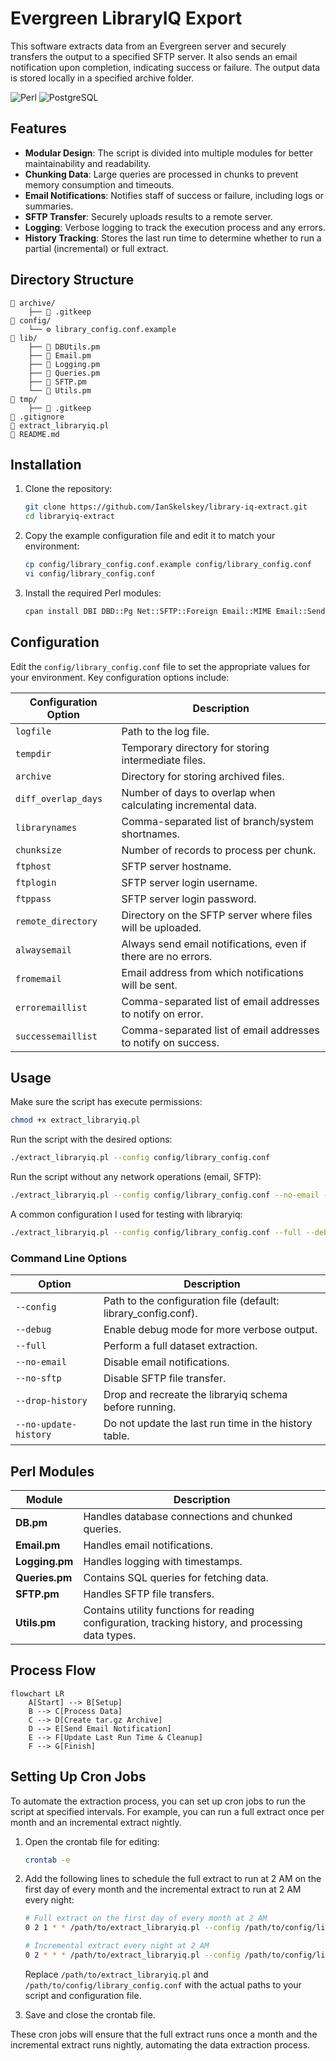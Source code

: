 # Evergreen LibraryIQ Export

This software extracts data from an Evergreen server and securely transfers the output to a specified SFTP server. It also sends an email notification upon completion, indicating success or failure. The output data is stored locally in a specified archive folder.

![Perl](https://img.shields.io/badge/Perl-39457E?style=for-the-badge&logo=perl&logoColor=white)
![PostgreSQL](https://img.shields.io/badge/PostgreSQL-336791?style=for-the-badge&logo=postgresql&logoColor=white)

## Features

- **Modular Design**: The script is divided into multiple modules for better maintainability and readability.
- **Chunking Data**: Large queries are processed in chunks to prevent memory consumption and timeouts.
- **Email Notifications**: Notifies staff of success or failure, including logs or summaries.
- **SFTP Transfer**: Securely uploads results to a remote server.
- **Logging**: Verbose logging to track the execution process and any errors.
- **History Tracking**: Stores the last run time to determine whether to run a partial (incremental) or full extract.

## Directory Structure

```
📁 archive/
    ├── 📄 .gitkeep
📁 config/
    └── ⚙️ library_config.conf.example
📁 lib/
    ├── 🐪 DBUtils.pm
    ├── 🐪 Email.pm
    ├── 🐪 Logging.pm   
    ├── 🐪 Queries.pm
    ├── 🐪 SFTP.pm
    └── 🐪 Utils.pm
📁 tmp/
    ├── 📄 .gitkeep
📄 .gitignore
🐪 extract_libraryiq.pl
📄 README.md
```

## Installation

1. Clone the repository:
    ```bash
    git clone https://github.com/IanSkelskey/library-iq-extract.git
    cd libraryiq-extract
    ```

2. Copy the example configuration file and edit it to match your environment:
    ```bash
    cp config/library_config.conf.example config/library_config.conf
    vi config/library_config.conf
    ```

3. Install the required Perl modules:
    ```bash
    cpan install DBI DBD::Pg Net::SFTP::Foreign Email::MIME Email::Sender::Simple
    ```

## Configuration

Edit the `config/library_config.conf` file to set the appropriate values for your environment. Key configuration options include:

| Configuration Option | Description                                                   |
| -------------------- | ------------------------------------------------------------- |
| `logfile`            | Path to the log file.                                         |
| `tempdir`            | Temporary directory for storing intermediate files.           |
| `archive`            | Directory for storing archived files.                         |
| `diff_overlap_days`  | Number of days to overlap when calculating incremental data.  |
| `librarynames`       | Comma-separated list of branch/system shortnames.             |
| `chunksize`          | Number of records to process per chunk.                       |
| `ftphost`            | SFTP server hostname.                                         |
| `ftplogin`           | SFTP server login username.                                   |
| `ftppass`            | SFTP server login password.                                   |
| `remote_directory`   | Directory on the SFTP server where files will be uploaded.    |
| `alwaysemail`        | Always send email notifications, even if there are no errors. |
| `fromemail`          | Email address from which notifications will be sent.          |
| `erroremaillist`     | Comma-separated list of email addresses to notify on error.   |
| `successemaillist`   | Comma-separated list of email addresses to notify on success. |

## Usage

Make sure the script has execute permissions:

```bash
chmod +x extract_libraryiq.pl
```

Run the script with the desired options:

```bash
./extract_libraryiq.pl --config config/library_config.conf
```

Run the script without any network operations (email, SFTP):

```bash
./extract_libraryiq.pl --config config/library_config.conf --no-email --no-sftp
```

A common configuration I used for testing with libraryiq:

```bash
./extract_libraryiq.pl --config config/library_config.conf --full --debug --no-update-history
```

### Command Line Options

| Option                | Description                                                    |
| --------------------- | -------------------------------------------------------------- |
| `--config`            | Path to the configuration file (default: library_config.conf). |
| `--debug`             | Enable debug mode for more verbose output.                     |
| `--full`              | Perform a full dataset extraction.                             |
| `--no-email`          | Disable email notifications.                                   |
| `--no-sftp`           | Disable SFTP file transfer.                                    |
| `--drop-history`      | Drop and recreate the libraryiq schema before running.         |
| `--no-update-history` | Do not update the last run time in the history table.          |

## Perl Modules

| Module         | Description                                                                                        |
| -------------- | -------------------------------------------------------------------------------------------------- |
| **DB.pm**      | Handles database connections and chunked queries.                                                  |
| **Email.pm**   | Handles email notifications.                                                                       |
| **Logging.pm** | Handles logging with timestamps.                                                                   |
| **Queries.pm** | Contains SQL queries for fetching data.                                                            |
| **SFTP.pm**    | Handles SFTP file transfers.                                                                       |
| **Utils.pm**   | Contains utility functions for reading configuration, tracking history, and processing data types. |

## Process Flow

```mermaid
flowchart LR
    A[Start] --> B[Setup]
    B --> C[Process Data]
    C --> D[Create tar.gz Archive]
    D --> E[Send Email Notification]
    E --> F[Update Last Run Time & Cleanup]
    F --> G[Finish]
```

## Setting Up Cron Jobs

To automate the extraction process, you can set up cron jobs to run the script at specified intervals. For example, you can run a full extract once per month and an incremental extract nightly.

1. Open the crontab file for editing:
    ```bash
    crontab -e
    ```

2. Add the following lines to schedule the full extract to run at 2 AM on the first day of every month and the incremental extract to run at 2 AM every night:

    ```bash
    # Full extract on the first day of every month at 2 AM
    0 2 1 * * /path/to/extract_libraryiq.pl --config /path/to/config/library_config.conf --full

    # Incremental extract every night at 2 AM
    0 2 * * * /path/to/extract_libraryiq.pl --config /path/to/config/library_config.conf
    ```

    Replace `/path/to/extract_libraryiq.pl` and `/path/to/config/library_config.conf` with the actual paths to your script and configuration file.

3. Save and close the crontab file.

These cron jobs will ensure that the full extract runs once a month and the incremental extract runs nightly, automating the data extraction process.
